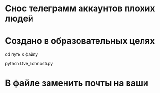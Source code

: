 # Снос телеграмм аккаунтов плохих людей
<h1>Создано в образовательных целях</h1>
<p>cd путь к файлу</p>
<p>python Dve_lichnosti.py</p>
<h1>В файле заменить почты на ваши</h1>
